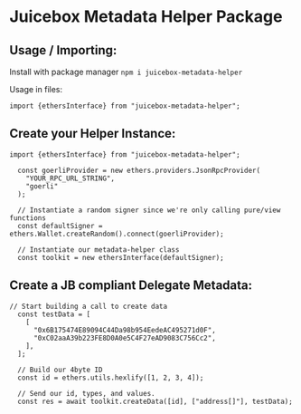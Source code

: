 # Juicebox Metadata Helper Package

## Usage / Importing:

Install with package manager
```npm i juicebox-metadata-helper```

Usage in files:
```
import {ethersInterface} from "juicebox-metadata-helper";
```

## Create your Helper Instance:

```
import {ethersInterface} from "juicebox-metadata-helper";

  const goerliProvider = new ethers.providers.JsonRpcProvider(
    "YOUR_RPC_URL_STRING",
    "goerli"
  );

  // Instantiate a random signer since we're only calling pure/view functions
  const defaultSigner = ethers.Wallet.createRandom().connect(goerliProvider);

  // Instantiate our metadata-helper class
  const toolkit = new ethersInterface(defaultSigner);
```

## Create a JB compliant Delegate Metadata:

```
// Start building a call to create data
  const testData = [
    [
      "0x6B175474E89094C44Da98b954EedeAC495271d0F",
      "0xC02aaA39b223FE8D0A0e5C4F27eAD9083C756Cc2",
    ],
  ];

  // Build our 4byte ID
  const id = ethers.utils.hexlify([1, 2, 3, 4]);

  // Send our id, types, and values.
  const res = await toolkit.createData([id], ["address[]"], testData);
```